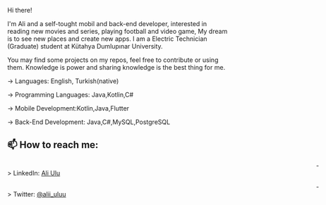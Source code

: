 Hi there!

I'm Ali and a self-tought mobil and back-end developer, interested in reading new movies and series, playing football and video game, My dream is to see new places and create new apps.
I am a Electric Technician (Graduate) student at Kütahya Dumlupınar University.

You may find some projects on my repos, feel free to contribute or using them. Knowledge is power and sharing knowledge is the best thing for me.


-> Languages: English, Turkish(native)

-> Programming Languages: Java,Kotlin,C#

-> Mobile Development:Kotlin,Java,Flutter

-> Back-End Development: Java,C#,MySQL,PostgreSQL


## 📫 How to reach me: <br>

<span style="margin-left:50em;" > -> LinkedIn:</span> <a href='https://www.linkedin.com/in/ali-ulu/'>Ali Ulu</a>

<span style="margin-left:50em;" > -> Twitter:</span> <a href='https://twitter.com/alii_uluu'>@alii_uluu</a>
